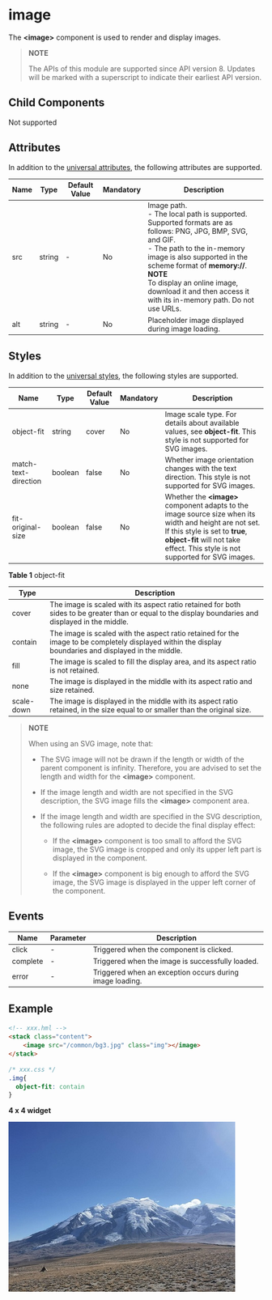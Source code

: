 # image


The **\<image>** component is used to render and display images.

> **NOTE**
>
> The APIs of this module are supported since API version 8. Updates will be marked with a superscript to indicate their earliest API version.

## Child Components

Not supported


## Attributes

In addition to the [universal attributes](js-service-widget-common-attributes.md), the following attributes are supported.

| Name| Type| Default Value| Mandatory| Description|
| -------- | -------- | -------- | -------- | -------- |
| src | string | - | No| Image path.<br>- The local path is supported. Supported formats are as follows: PNG, JPG, BMP, SVG, and GIF.<br>- The path to the in-memory image is also supported in the scheme format of **memory://**.<br>**NOTE**<br>To display an online image, download it and then access it with its in-memory path. Do not use URLs.|
| alt | string | - | No| Placeholder image displayed during image loading.|


## Styles

In addition to the [universal styles](js-service-widget-common-styles.md), the following styles are supported.

| Name| Type| Default Value| Mandatory| Description|
| -------- | -------- | -------- | -------- | -------- |
| object-fit | string | cover | No| Image scale type. For details about available values, see **object-fit**. This style is not supported for SVG images.|
| match-text-direction | boolean | false | No| Whether image orientation changes with the text direction. This style is not supported for SVG images.|
| fit-original-size | boolean | false | No| Whether the **\<image>** component adapts to the image source size when its width and height are not set. If this style is set to **true**, **object-fit** will not take effect. This style is not supported for SVG images.|

**Table 1** object-fit

| Type| Description|
| -------- | -------- |
| cover | The image is scaled with its aspect ratio retained for both sides to be greater than or equal to the display boundaries and displayed in the middle.|
| contain | The image is scaled with the aspect ratio retained for the image to be completely displayed within the display boundaries and displayed in the middle.|
| fill | The image is scaled to fill the display area, and its aspect ratio is not retained.|
| none | The image is displayed in the middle with its aspect ratio and size retained.|
| scale-down | The image is displayed in the middle with its aspect ratio retained, in the size equal to or smaller than the original size.|

>  **NOTE**
>
>  When using an SVG image, note that:
>
>  - The SVG image will not be drawn if the length or width of the parent component is infinity. Therefore, you are advised to set the length and width for the **\<image>** component.
>
>  - If the image length and width are not specified in the SVG description, the SVG image fills the **\<image>** component area.
>
>  - If the image length and width are specified in the SVG description, the following rules are adopted to decide the final display effect:
>
>    - If the **\<image>** component is too small to afford the SVG image, the SVG image is cropped and only its upper left part is displayed in the component.
>
>    - If the **\<image>** component is big enough to afford the SVG image, the SVG image is displayed in the upper left corner of the component.


## Events

| Name| Parameter| Description|
| -------- | -------- | -------- |
| click | - | Triggered when the component is clicked.|
| complete | - | Triggered when the image is successfully loaded.|
| error | - | Triggered when an exception occurs during image loading.|


## Example


```html
<!-- xxx.hml -->
<stack class="content">
    <image src="/common/bg3.jpg" class="img"></image>
</stack>
```


```css
/* xxx.css */
.img{  
  object-fit: contain
}
```
**4 x 4 widget**

![image.jpg](figures/image.jpg)
